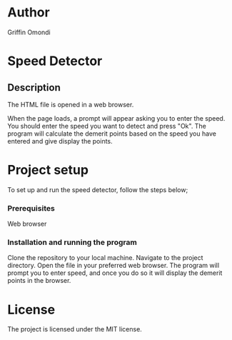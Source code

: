 # Author
Griffin Omondi
# Speed Detector
## Description
The HTML file is opened in a web browser.

When the page loads, a prompt will appear asking you to enter the speed. You should enter the speed you want to detect and press "Ok". The program will calculate the demerit points based on the speed you have entered and give display the points.

# Project setup
To set up and run the speed detector, follow the steps below;
### Prerequisites
Web browser
### Installation and running the program
Clone the repository to your local machine.
Navigate to the project directory. 
Open the file in your preferred web browser.
The program will prompt you to enter speed, and once you do so it will display the demerit points in the browser.
# License
The project is licensed under the MIT license.